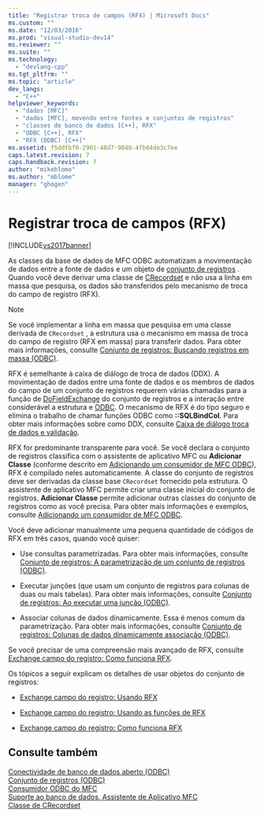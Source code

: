 ```yaml
---
title: "Registrar troca de campos (RFX) | Microsoft Docs"
ms.custom: ""
ms.date: "12/03/2016"
ms.prod: "visual-studio-dev14"
ms.reviewer: ""
ms.suite: ""
ms.technology: 
  - "devlang-cpp"
ms.tgt_pltfrm: ""
ms.topic: "article"
dev_langs: 
  - "C++"
helpviewer_keywords: 
  - "dados [MFC]"
  - "dados [MFC], movendo entre fontes e conjuntos de registros"
  - "classes de banco de dados [C++], RFX"
  - "ODBC [C++], RFX"
  - "RFX (ODBC) [C++]"
ms.assetid: f5ddfbf0-2901-48d7-9848-4fb84de3c7ee
caps.latest.revision: 7
caps.handback.revision: 7
author: "mikeblome"
ms.author: "mblome"
manager: "ghogen"
---
```

# Registrar troca de campos (RFX)
[!INCLUDE[vs2017banner](../../assembler/inline/includes/vs2017banner.md)]

As classes da base de dados de MFC ODBC automatizam a movimentação de dados entre a fonte de dados e um objeto de [conjunto de registros](../../data/odbc/recordset-odbc.md) .  Quando você deve derivar uma classe de [CRecordset](../Topic/CRecordset%20Class.md) e não usa a linha em massa que pesquisa, os dados são transferidos pelo mecanismo de troca do campo de registro \(RFX\).  
  
> [!NOTE]
>  Se você implementar a linha em massa que pesquisa em uma classe derivada de `CRecordset` , a estrutura usa o mecanismo em massa de troca do campo de registro \(RFX em massa\) para transferir dados.  Para obter mais informações, consulte [Conjunto de registros: Buscando registros em massa \(ODBC\)](../Topic/Recordset:%20Fetching%20Records%20in%20Bulk%20\(ODBC\).md).  
  
 RFX é semelhante à caixa de diálogo de troca de dados \(DDX\).  A movimentação de dados entre uma fonte de dados e os membros de dados do campo de um conjunto de registros requerem várias chamadas para a função de [DoFieldExchange](../Topic/CRecordset::DoFieldExchange.md) do conjunto de registros e a interação entre considerável a estrutura e [ODBC](../../data/odbc/odbc-basics.md).  O mecanismo de RFX é do tipo seguro e elimina o trabalho de chamar funções ODBC como **::SQLBindCol**.  Para obter mais informações sobre como DDX, consulte [Caixa de diálogo troca de dados e validação](../../mfc/dialog-data-exchange-and-validation.md).  
  
 RFX for predominante transparente para você.  Se você declara o conjunto de registros classifica com o assistente de aplicativo MFC ou **Adicionar Classe** \(conforme descrito em [Adicionando um consumidor de MFC ODBC](../../mfc/reference/adding-an-mfc-odbc-consumer.md)\), RFX é compilado neles automaticamente.  A classe do conjunto de registros deve ser derivadas da classe base `CRecordset` fornecido pela estrutura.  O assistente de aplicativo MFC permite criar uma classe inicial do conjunto de registros.  **Adicionar Classe** permite adicionar outras classes do conjunto de registros como as você precisa.  Para obter mais informações e exemplos, consulte [Adicionando um consumidor de MFC ODBC](../../mfc/reference/adding-an-mfc-odbc-consumer.md).  
  
 Você deve adicionar manualmente uma pequena quantidade de códigos de RFX em três casos, quando você quiser:  
  
-   Use consultas parametrizadas.  Para obter mais informações, consulte [Conjunto de registros: A parametrização de um conjunto de registros \(ODBC\)](../../data/odbc/recordset-parameterizing-a-recordset-odbc.md).  
  
-   Executar junções \(que usam um conjunto de registros para colunas de duas ou mais tabelas\).  Para obter mais informações, consulte [Conjunto de registros: Ao executar uma junção \(ODBC\)](../Topic/Recordset:%20Performing%20a%20Join%20\(ODBC\).md).  
  
-   Associar colunas de dados dinamicamente.  Essa é menos comum da parametrização.  Para obter mais informações, consulte [Conjunto de registros: Colunas de dados dinamicamente associação \(ODBC\)](../../data/odbc/recordset-dynamically-binding-data-columns-odbc.md).  
  
 Se você precisar de uma compreensão mais avançado de RFX, consulte [Exchange campo do registro: Como funciona RFX](../../data/odbc/record-field-exchange-how-rfx-works.md).  
  
 Os tópicos a seguir explicam os detalhes de usar objetos do conjunto de registros:  
  
-   [Exchange campo do registro: Usando RFX](../../data/odbc/record-field-exchange-using-rfx.md)  
  
-   [Exchange campo do registro: Usando as funções de RFX](../../data/odbc/record-field-exchange-using-the-rfx-functions.md)  
  
-   [Exchange campo do registro: Como funciona RFX](../../data/odbc/record-field-exchange-how-rfx-works.md)  
  
## Consulte também  
 [Conectividade de banco de dados aberto \(ODBC\)](../Topic/Open%20Database%20Connectivity%20\(ODBC\).md)   
 [Conjunto de registros \(ODBC\)](../../data/odbc/recordset-odbc.md)   
 [Consumidor ODBC do MFC](../../mfc/reference/adding-an-mfc-odbc-consumer.md)   
 [Suporte ao banco de dados, Assistente de Aplicativo MFC](../../mfc/reference/database-support-mfc-application-wizard.md)   
 [Classe de CRecordset](../Topic/CRecordset%20Class.md)